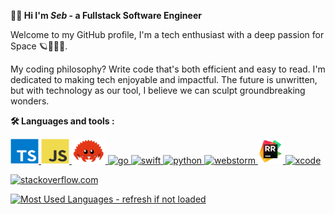 **🧔‍♂️ Hi I'm _Seb_ - a Fullstack Software Engineer** 

Welcome to my GitHub profile, I'm a tech enthusiast with a deep passion for Space 🪐🧑🏻‍🚀. 

My coding philosophy? Write code that's both efficient and easy to read. I'm dedicated to making tech enjoyable and impactful.
The future is unwritten, but with technology as our tool, I believe we can sculpt groundbreaking wonders.

**🛠 Languages and tools :**
<div >
<p>

[//]: # (<a href="https://www.rust-lang.org/" target="_blank"> <img src="https://rust-lang.org/logos/rust-logo-512x512.png" alt="rust" title="rust" width="40" height="40"/> </a> )
[//]: # (<a href="https://www.rust-lang.org/" target="_blank"> <img src="./assets/rust_icon.svg" alt="rust" title="rust" width="40" height="40"/> </a> )
[//]: # (<a href="https://www.rust-lang.org/" target="_blank"> <img src="./assets/rust_icon_2.png" alt="rust" title="rust" width="44" /> </a> )

<a href="https://www.typescriptlang.org/" target="_blank"> <img src="https://raw.githubusercontent.com/devicons/devicon/master/icons/typescript/typescript-original.svg" alt="typescript" title="typescript" width="45" height="40"/> </a>
<a href="https://developer.mozilla.org/en-US/docs/Web/JavaScript" target="_blank"> <img src="https://raw.githubusercontent.com/devicons/devicon/master/icons/javascript/javascript-original.svg" alt="javascript" title="javascript" width="45" height="40"/> </a> 
<a href="https://www.rust-lang.org/" target="_blank"> <img src="./assets/rust_icon_3.png" alt="rust" title="rust" width="54"/> </a> 
<a href="https://go.dev/" target="_blank"> <img src="https://cdn.jsdelivr.net/gh/devicons/devicon/icons/go/go-original.svg" alt="go" title="go" width="40" height="40"/> </a> 
<a href="https://www.swift.org/" target="_blank"> <img src="https://cdn.jsdelivr.net/gh/devicons/devicon/icons/swift/swift-original.svg" alt="swift" title="swift" width="45" height="40"/> </a> 
<a href="https://www.python.org/" target="_blank"> <img src="https://cdn.jsdelivr.net/gh/devicons/devicon/icons/python/python-original.svg" alt="python" title="python" width="45" height="40"/> </a> 
<a href="https://www.jetbrains.com/webstorm/" target="_blank"> <img src="https://upload.wikimedia.org/wikipedia/commons/c/c0/WebStorm_Icon.svg" alt="webstorm" title="webstorm" width="40" height="40"/> </a> 
<a href="https://www.jetbrains.com/rust/" target="_blank"> <img src="./assets/rust_rover_icon.svg" alt="rust rover" title="rust rover" width="40" height="40"/> </a> 
<a href="https://developer.apple.com/xcode/" target="_blank"> <img src="https://cdn.jsdelivr.net/gh/devicons/devicon/icons/xcode/xcode-original.svg" alt="xcode" title="xcode" width="40" height="40"/> </a> 

[//]: # (<a href="https://reactjs.org/" target="_blank"> <img src="https://raw.githubusercontent.com/devicons/devicon/master/icons/react/react-original.svg" alt="react" title="react" width="40" height="40"/> </a> )
[//]: # (<a href="https://nextjs.org/" target="_blank"> <img src="https://d2nir1j4sou8ez.cloudfront.net/wp-content/uploads/2021/12/nextjs-boilerplate-logo.png" alt="next" title="next" width="40" height="40"/> </a>)
[//]: # (<a href="https://nodejs.org" target="_blank"> <img src="https://raw.githubusercontent.com/devicons/devicon/master/icons/nodejs/nodejs-original.svg" alt="nodejs" title="nodejs" width="40" height="40"/> </a> )
[//]: # (<a href="https://graphql.org/" target="_blank"> <img src="https://www.vectorlogo.zone/logos/graphql/graphql-icon.svg" alt="graphql" title="graphql" width="40" height="40"/> </a> )
[//]: # (<a href="https://www.docker.com/" target="_blank"> <img src="https://raw.githubusercontent.com/devicons/devicon/master/icons/docker/docker-original.svg" alt="docker" title="docker" width="40" height="40"/> </a> )
[//]: # (<a href="https://kubernetes.io/" target="_blank"> <img src="https://www.vectorlogo.zone/logos/kubernetes/kubernetes-icon.svg" alt="k8" title="k8" width="40" height="40"/> </a> )
</p>

[![stackoverflow.com](https://stackoverflow.com/users/flair/7857368.png?theme=dark)](https://stackoverflow.com/users/7857368/sebmaz)

[//]: # (<p>)

[//]: # (<a href="https://aws.amazon.com/" target="_blank"> <img src="https://www.vectorlogo.zone/logos/amazon_aws/amazon_aws-icon.svg" alt="aws" title="aws" width="40" height="40"/> </a> )
[//]: # (<a href="https://firebase.google.com/" target="_blank"> <img src="https://www.vectorlogo.zone/logos/firebase/firebase-icon.svg" alt="firebase" title="firebase" width="40" height="40"/> </a> )
[//]: # (<a href="https://www.mongodb.com/" target="_blank"> <img src="https://raw.githubusercontent.com/devicons/devicon/master/icons/mongodb/mongodb-original.svg" alt="mongodb" title="mongodb" width="40" height="40"/> </a> )
[//]: # (<a href="https://www.prisma.io/" target="_blank"> <img src="https://raw.githubusercontent.com/vscode-icons/vscode-icons/master/icons/file_type_prisma.svg" alt="prisma" title="prisma" width="40" height="40"/> </a> )
[//]: # (<a href="https://redis.io/" target="_blank"> <img src="https://raw.githubusercontent.com/devicons/devicon/master/icons/redis/redis-original.svg" alt="redis" title="redis" width="40" height="40"/> </a> )
[//]: # (<a href="https://www.npmjs.com/" target="_blank"> <img src="https://raw.githubusercontent.com/devicons/devicon/master/icons/npm/npm-original-wordmark.svg" alt="npm" title="npm" width="40" height="40"/> </a> )
[//]: # (<a href="https://www.gatsbyjs.com/" target="_blank"> <img src="https://raw.githubusercontent.com/devicons/devicon/master/icons/gatsby/gatsby-original.svg" alt="gatsby" title="gatsby" width="40" height="40"/> </a> )
[//]: # (<a href="https://nestjs.com/" target="_blank"> <img src="https://raw.githubusercontent.com/devicons/devicon/master/icons/nestjs/nestjs-plain.svg" alt="nestjs" title="nestjs" width="40" height="40"/> </a>)
[//]: # (<a href="https://redux.js.org/" target="_blank"> <img src="https://raw.githubusercontent.com/devicons/devicon/master/icons/redux/redux-original.svg" alt="redux" title="redux" width="40" height="40"/> </a> )
[//]: # (<a href="https://electronjs.org/" target="_blank"> <img src="https://raw.githubusercontent.com/devicons/devicon/master/icons/electron/electron-original.svg" alt="electron" title="electron" width="40" height="40"/> </a> )
[//]: # (<a href="https://vuejs.org/" target="_blank"> <img src="https://raw.githubusercontent.com/devicons/devicon/master/icons/vuejs/vuejs-original.svg" alt="vue" title="vue" width="40" height="40"/> </a>)
[//]: # (<a href="https://pptr.dev/" target="_blank"> <img src="https://www.vectorlogo.zone/logos/pptrdev/pptrdev-official.svg" alt="puppeteer" title="puppeteer" width="40" height="40"/> </a> )
[//]: # (</p>)

[//]: # (<p>)

[//]: # (<a href="https://d3js.org/" target="_blank"> <img src="https://raw.githubusercontent.com/devicons/devicon/master/icons/d3js/d3js-original.svg" alt="d3js" title="d3js" width="40" height="40"/> </a> )
[//]: # (<a href="https://www.heroku.com/" target="_blank"> <img src="https://raw.githubusercontent.com/devicons/devicon/master/icons/heroku/heroku-original.svg" alt="heroku" title="heroku" width="40" height="40"/> </a> )
[//]: # (<a href="https://www.w3.org/html/" target="_blank"> <img src="https://raw.githubusercontent.com/devicons/devicon/master/icons/html5/html5-original.svg" alt="html5" title="html5" width="40" height="40"/> </a> )
[//]: # (<a href="https://www.w3schools.com/css/" target="_blank"> <img src="https://raw.githubusercontent.com/devicons/devicon/master/icons/css3/css3-original.svg" alt="css3" title="css3" width="40" height="40"/> </a> )
[//]: # (<a href="https://sass-lang.com" target="_blank"> <img src="https://raw.githubusercontent.com/devicons/devicon/master/icons/sass/sass-original.svg" alt="sass" title="sass" width="40" height="40"/> </a> )
[//]: # (<a href="https://babeljs.io/" target="_blank"> <img src="https://raw.githubusercontent.com/devicons/devicon/master/icons/babel/babel-original.svg" alt="babel" title="babel" width="40" height="40"/> </a> )
[//]: # (<a href="https://webpack.js.org" target="_blank"> <img src="https://raw.githubusercontent.com/devicons/devicon/master/icons/webpack/webpack-original.svg" alt="webpack" title="webpack" width="40" height="40"/> </a>)
[//]: # (<a href="https://jestjs.io" target="_blank"> <img src="https://www.vectorlogo.zone/logos/jestjsio/jestjsio-icon.svg" alt="jest" title="jest" width="40" height="40"/> </a>)
[//]: # (<a href="https://www.adobe.com/products/illustrator.html" target="_blank"> <img src="https://raw.githubusercontent.com/devicons/devicon/master/icons/illustrator/illustrator-plain.svg" alt="illustrator" title="illustrator" width="40" height="40"/> </a> )
[//]: # (<a href="https://www.adobe.com/products/photoshop.html" target="_blank"> <img src="https://raw.githubusercontent.com/devicons/devicon/master/icons/photoshop/photoshop-plain.svg" alt="photoshop" title="photoshop" width="40" height="40"/> </a> )
[//]: # (<a href="https://www.figma.com/" target="_blank"> <img src="https://www.vectorlogo.zone/logos/figma/figma-icon.svg" alt="figma" title="figma" width="40" height="40"/> </a> )
[//]: # (<a href="https://www.sketch.com/" target="_blank"> <img src="https://www.vectorlogo.zone/logos/sketchapp/sketchapp-icon.svg" alt="sketch" title="sketch" width="40" height="40"/> </a> )
[//]: # (</p>)
</div>

[//]: # ([![Top Langs]&#40;https://github-readme-stats-sebmaz93.vercel.app/api/top-langs/?username=sebmaz93&langs_count=8&layout=compact&theme=radical&count_private=true&hide=html,vue,scss&bg_color=30,e96443,904e95&title_color=fff&text_color=fff&#41;]&#40;https://github.com/sebmaz93/github-readme-stats&#41;)
[//]: # ([![Top Langs]&#40;https://github-readme-stats-sebmaz93.vercel.app/api/top-langs/?username=sebmaz93&langs_count=8&layout=compact&theme=radical&count_private=true&hide=html,shell,powershell,vue,scss&bg_color=30,e96443,904e95&title_color=fff&text_color=fff&size_weight=0.5&count_weight=0.5&#41;]&#40;https://github.com/sebmaz93/github-readme-stats&#41;)

[//]: [![roadmap.sh](https://api.roadmap.sh/v1-badge/wide/64ff5b3d5ce9f4ca58b52411?variant=dark)](https://roadmap.sh)

[![Most Used Languages - refresh if not loaded](https://github-readme-stats-sebmaz93.vercel.app/api/top-langs/?username=sebmaz93&langs_count=8&layout=compact&theme=dracula&count_private=true&hide=html,shell,powershell,vue,scss&size_weight=0.5&count_weight=0.5)](https://github.com/sebmaz93/github-readme-stats)

[//]: # ([![sebmaz93's github stats]&#40;https://github-readme-stats-sebmaz93.vercel.app/api?username=sebmaz93&count_private=tru&show_icons=true&include_all_commits=true&theme=radical&bg_color=30,e96443,904e95&title_color=fff&text_color=fff&#41;]&#40;https://github.com/sebmaz93/github-readme-stats&#41;)

[//]: # (![trophy]&#40;https://github-profile-trophy.vercel.app/?username=sebmaz93&theme=monokai&row=2&column=3&margin-w=15&margin-h=15&#41;]&#40;https://github.com/sebmaz93/github-profile-trophy&#41;&#41;)
